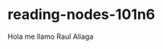 # reading-nodes-101n6
<!--# title
## title2
### title3
#### title4
##### title5
###### title6-->

Hola me llamo Raul Aliaga
